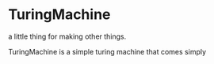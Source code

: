 # TuringMachine

a little thing for making other things.

TuringMachine is a simple turing machine that comes simply
